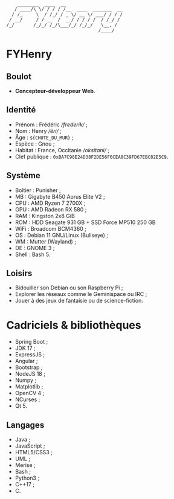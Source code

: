 ```
    ________  ____  __                     
   / ____/\ \/ / / / /__  ____  _______  __
  / /_     \  / /_/ / _ \/ __ \/ ___/ / / /
 / __/     / / __  /  __/ / / / /  / /_/ / 
/_/       /_/_/ /_/\___/_/ /_/_/   \__, /  
                                  /____/
```

# FYHenry

## Boulot

* **Concepteur-développeur Web**.

## Identité

* Prénom : Frédéric */frederik/* ;
* Nom : Henry */ẽri/* ;
* Âge : `${CHUTE_DU_MUR}` ;
* Espèce : Gnou ;
* Habitat : France, Occitanie */oksitani/* ;
* Clef publique : `0xBA7C98E24D38F2DE56F6CEA8C39FD67EBC82E5C9`.

## Système

* Boîtier : Punisher ;
* MB : Gigabyte B450 Aorus Elite V2 ;
* CPU : AMD Ryzen 7 2700X ;
* GPU : AMD Radeon RX 580 ;
* RAM : Kingston 2x8 GiB
* ROM : HDD Seagate 931 GB + SSD Force MP510 250 GB
* WiFi : Broadcom BCM4360 ;
* OS : Debian 11 GNU/Linux (Bullseye) ;
* WM : Mutter (Wayland) ;
* DE : GNOME 3 ;
* Shell : Bash 5.

## Loisirs

* Bidouiller son Debian ou son Raspberry Pi ;
* Explorer les réseaux comme le Geminispace ou IRC ;
* Jouer à des jeux de fantaisie ou de science-fiction.

# Cadriciels & bibliothèques

* Spring Boot ;
* JDK 17 ;
* ExpressJS ;
* Angular ;
* Bootstrap ;
* NodeJS 18 ;
* Numpy ;
* Matplotlib ;
* OpenCV 4 ;
* NCurses ;
* Qt 5.

## Langages

* Java ;
* JavaScript ;
* HTML5/CSS3 ;
* UML ;
* Merise ;
* Bash ;
* Python3 ;
* C++17 ;
* C.
